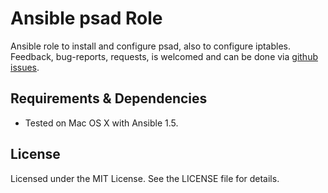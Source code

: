 # Ansible psad Role #

Ansible role to install and configure psad, also to configure iptables. 
Feedback, bug-reports, requests, is welcomed and can be done via
[github issues](https://github.com/New-Edge-Engineering/ansible-ansible/issues).

## Requirements & Dependencies ##
- Tested on Mac OS X with Ansible 1.5.

## License ##

Licensed under the MIT License. See the LICENSE file for details.
